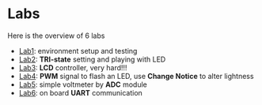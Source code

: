 # Labs

Here is the overview of 6 labs

+ [Lab1](./Lab1): environment setup and testing
+ [Lab2](./Lab2): **TRI-state** setting and playing with LED
+ [Lab3](./Lab3): **LCD** controller, very hard!!!
+ [Lab4](./Lab4): **PWM** signal to flash an LED, use **Change Notice** to alter lightness
+ [Lab5](./Lab5): simple voltmeter by **ADC** module
+ [Lab6](./Lab6): on board **UART** communication
